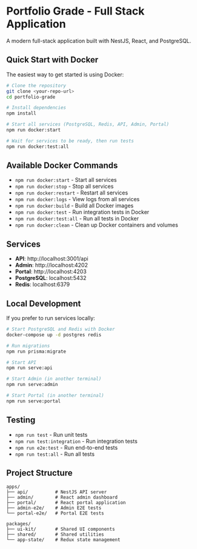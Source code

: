 # Portfolio Grade - Full Stack Application

A modern full-stack application built with NestJS, React, and PostgreSQL.

## Quick Start with Docker

The easiest way to get started is using Docker:

```bash
# Clone the repository
git clone <your-repo-url>
cd portfolio-grade

# Install dependencies
npm install

# Start all services (PostgreSQL, Redis, API, Admin, Portal)
npm run docker:start

# Wait for services to be ready, then run tests
npm run docker:test:all
```

## Available Docker Commands

- `npm run docker:start` - Start all services
- `npm run docker:stop` - Stop all services
- `npm run docker:restart` - Restart all services
- `npm run docker:logs` - View logs from all services
- `npm run docker:build` - Build all Docker images
- `npm run docker:test` - Run integration tests in Docker
- `npm run docker:test:all` - Run all tests in Docker
- `npm run docker:clean` - Clean up Docker containers and volumes

## Services

- **API**: http://localhost:3001/api
- **Admin**: http://localhost:4202
- **Portal**: http://localhost:4203
- **PostgreSQL**: localhost:5432
- **Redis**: localhost:6379

## Local Development

If you prefer to run services locally:

```bash
# Start PostgreSQL and Redis with Docker
docker-compose up -d postgres redis

# Run migrations
npm run prisma:migrate

# Start API
npm run serve:api

# Start Admin (in another terminal)
npm run serve:admin

# Start Portal (in another terminal)
npm run serve:portal
```

## Testing

- `npm run test` - Run unit tests
- `npm run test:integration` - Run integration tests
- `npm run e2e:test` - Run end-to-end tests
- `npm run test:all` - Run all tests

## Project Structure

```
apps/
├── api/          # NestJS API server
├── admin/        # React admin dashboard
├── portal/       # React portal application
├── admin-e2e/    # Admin E2E tests
└── portal-e2e/   # Portal E2E tests

packages/
├── ui-kit/       # Shared UI components
├── shared/       # Shared utilities
└── app-state/    # Redux state management
```
